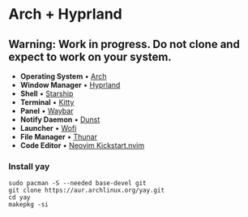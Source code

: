 # Arch + Hyprland

## Warning: Work in progress. Do not clone and expect to work on your system. 

* **Operating System** • [Arch ](https://archlinux.org/)
* **Window Manager** • [Hyprland ](https://github.com/hyprwm/Hyprland)
* **Shell** • [Starship ](https://github.com/starship/starship)
* **Terminal** • [Kitty ](https://github.com/kovidgoyal/kitty)
* **Panel** • [Waybar ](https://aur.archlinux.org/packages/waybar-hyprland-git)
* **Notify Daemon** • [Dunst ](https://github.com/dunst-project/dunst)
* **Launcher** • [Wofi ](https://hg.sr.ht/~scoopta/wofi)
* **File Manager** • [Thunar ](https://github.com/xfce-mirror/thunar)
* **Code Editor** • [Neovim ](https://github.com/neovim/neovim) [Kickstart.nvim ](https://github.com/nvim-lua/kickstart.nvim)


### Install yay
```
sudo pacman -S --needed base-devel git
git clone https://aur.archlinux.org/yay.git
cd yay
makepkg -si
```
